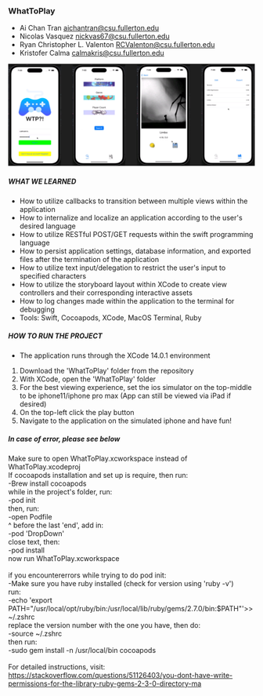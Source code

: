 ### WhatToPlay

* Ai Chan Tran <aichantran@csu.fullerton.edu>
* Nicolas Vasquez <nickvas67@csu.fullerton.edu>
* Ryan Christopher L. Valenton <RCValenton@csu.fullerton.edu>
* Kristofer Calma <calmakris@csu.fullerton.edu>

![Screenshot](md.png)

##### WHAT WE LEARNED
* How to utilize callbacks to transition between multiple views within the application
* How to internalize and localize an application according to the user's desired language
* How to utilize RESTful POST/GET requests within the swift programming language
* How to persist application settings, database information, and exported files after the termination of the application
* How to utilize text input/delegation to restrict the user's input to specified characters
* How to utilize the storyboard layout within XCode to create view controllers and their corresponding interactive assets
* How to log changes made within the application to the terminal for debugging
* Tools: Swift, Cocoapods, XCode, MacOS Terminal, Ruby

##### HOW TO RUN THE PROJECT
* The application runs through the XCode 14.0.1 environment
1. Download the 'WhatToPlay' folder from the repository
2. With XCode, open the 'WhatToPlay' folder
3. For the best viewing experience, set the ios simulator on the top-middle to be iphone11/iphone pro max (App can still be viewed via iPad if desired)
4. On the top-left click the play button
5. Navigate to the application on the simulated iphone and have fun!

##### In case of error, please see below

Make sure to open WhatToPlay.xcworkspace instead of WhatToPlay.xcodeproj<br />
If cocoapods installation and set up is require, then run:<br />
-Brew install cocoapods<br />
while in the project's folder, run:<br />
-pod init<br />
then, run:<br />
-open Podfile<br />
^ before the last 'end', add in:<br />
-pod 'DropDown'<br />
close text, then:<br />
-pod install<br />
now run WhatToPlay.xcworkspace<br />
<br />
if you encountererrors while trying to do pod init:<br />
-Make sure you have ruby installed (check for version using 'ruby -v')<br />
run:<br />
-echo 'export 
PATH="/usr/local/opt/ruby/bin:/usr/local/lib/ruby/gems/2.7.0/bin:$PATH"'>> 
~/.zshrc <br />
replace the version number with the one you have, then do:<br />
-source ~/.zshrc<br />
then run:<br />
-sudo gem install -n /usr/local/bin cocoapods<br />
<br />
For detailed instructions, visit:
https://stackoverflow.com/questions/51126403/you-dont-have-write-permissions-for-the-library-ruby-gems-2-3-0-directory-ma 
<br />
